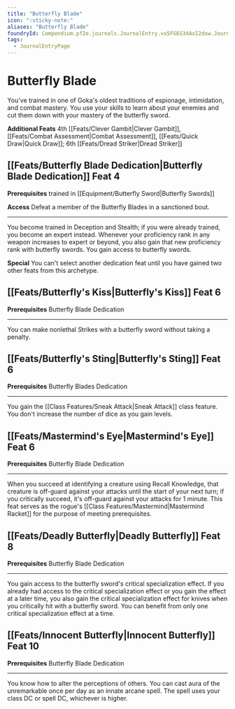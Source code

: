 ```yaml
---
title: "Butterfly Blade"
icon: ":sticky-note:"
aliases: "Butterfly Blade"
foundryId: Compendium.pf2e.journals.JournalEntry.vx5FGEG34AxI2dow.JournalEntryPage.vKuJVojicBmNsL1C
tags:
  - JournalEntryPage
---
```


# Butterfly Blade
You've trained in one of Goka's oldest traditions of espionage, intimidation, and combat mastery. You use your skills to learn about your enemies and cut them down with your mastery of the butterfly sword.

**Additional Feats** 4th [[Feats/Clever Gambit|Clever Gambit]], [[Feats/Combat Assessment|Combat Assessment]], [[Feats/Quick Draw|Quick Draw]]; 6th [[Feats/Dread Striker|Dread Striker]]

## [[Feats/Butterfly Blade Dedication|Butterfly Blade Dedication]] Feat 4

**Prerequisites** trained in [[Equipment/Butterfly Sword|Butterfly Swords]]

**Access** Defeat a member of the Butterfly Blades in a sanctioned bout.

* * *

You become trained in Deception and Stealth; if you were already trained, you become an expert instead. Whenever your proficiency rank in any weapon increases to expert or beyond, you also gain that new proficiency rank with butterfly swords. You gain access to butterfly swords.

**Special** You can't select another dedication feat until you have gained two other feats from this archetype.

## [[Feats/Butterfly's Kiss|Butterfly's Kiss]] Feat 6

**Prerequisites** Butterfly Blade Dedication

* * *

You can make nonlethal Strikes with a butterfly sword without taking a penalty.

## [[Feats/Butterfly's Sting|Butterfly's Sting]] Feat 6

**Prerequisites** Butterfly Blades Dedication

* * *

You gain the [[Class Features/Sneak Attack|Sneak Attack]] class feature. You don't increase the number of dice as you gain levels.

## [[Feats/Mastermind's Eye|Mastermind's Eye]] Feat 6

**Prerequisites** Butterfly Blade Dedication

* * *

When you succeed at identifying a creature using Recall Knowledge, that creature is off-guard against your attacks until the start of your next turn; if you critically succeed, it's off-guard against your attacks for 1 minute. This feat serves as the rogue's [[Class Features/Mastermind|Mastermind Racket]] for the purpose of meeting prerequisites.

## [[Feats/Deadly Butterfly|Deadly Butterfly]] Feat 8

**Prerequisites** Butterfly Blade Dedication

* * *

You gain access to the butterfly sword's critical specialization effect. If you already had access to the critical specialization effect or you gain the effect at a later time, you also gain the critical specialization effect for knives when you critically hit with a butterfly sword. You can benefit from only one critical specialization effect at a time.

## [[Feats/Innocent Butterfly|Innocent Butterfly]] Feat 10

**Prerequisites** Butterfly Blade Dedication

* * *

You know how to alter the perceptions of others. You can cast aura of the unremarkable once per day as an innate arcane spell. The spell uses your class DC or spell DC, whichever is higher.